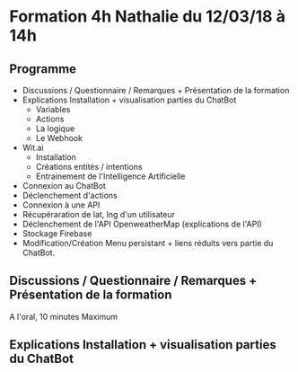 # Formation 4h Nathalie du 12/03/18 à 14h

## Programme
- Discussions / Questionnaire / Remarques + Présentation de la formation
- Explications Installation + visualisation parties du ChatBot
  - Variables
  - Actions
  - La logique
  - Le Webhook
- Wit.ai
  - Installation
  - Créations entités / intentions
  - Entrainement de l'Intelligence Artificielle
- Connexion au ChatBot
- Déclenchement d'actions
- Connexion à une API
- Récupéraration de lat, lng d'un utilisateur
- Déclenchement de l'API OpenweatherMap (explications de l'API)
- Stockage Firebase
- Modification/Création Menu persistant + liens réduits vers partie du ChatBot.

## Discussions / Questionnaire / Remarques + Présentation de la formation
A l'oral, 10 minutes Maximum

## Explications Installation + visualisation parties du ChatBot


